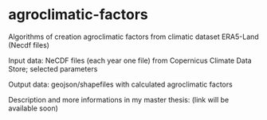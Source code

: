 # agroclimatic-factors
Algorithms of creation agroclimatic factors from climatic dataset ERA5-Land (Necdf files)

Input data: NeCDF files (each year one file) from Copernicus Climate Data Store; selected parameters

Output data: geojson/shapefiles with calculated agroclimatic factors

Description and more informations in my master thesis: (link will be available soon)
